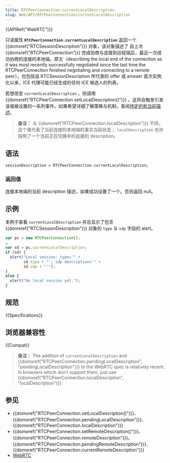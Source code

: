 ```yaml
---
title: RTCPeerConnection.currentLocalDescription
slug: Web/API/RTCPeerConnection/currentLocalDescription
---
```


{{APIRef("WebRTC")}}

只读属性 **`RTCPeerConnection.currentLocalDescription`** 返回一个 {{domxref("RTCSessionDescription")}} 对象，该对象描述了 自上次 {{domxref("RTCPeerConnection")}} 完成协商与连接到远程端后，最近一次成功协商的连接的本地端。原文（describing the local end of the connection as it was most recently successfully negotiated since the last time the RTCPeerConnection finished negotiating and connecting to a remote peer）。也包括自 RTCSessionDescription 所代表的 offer 或 anwser 首次实例化以来，ICE 代理可能已经生成的任何 ICE 候选人的列表。

若想改变 `currentLocalDescription` ，则调用 {{domxref("RTCPeerConnection.setLocalDescription()")}} 。这将会触发引发该值被设置的一系列事件。如果希望详细了解策略与机制，查阅[待定的和当前描述](/zh-CN/docs/Web/API/WebRTC_API/Connectivity#待定的和当前描述)。

> **备注：** 与 {{domxref("RTCPeerConnection.localDescription")}} 不同，这个值代表了当前连接的本地端的事实当前状态； `localDescription` 也许指明了一个当前正在切换中的连接的 description。

## 语法

```
sessionDescription = RTCPeerConnection.currentLocalDescription;
```

### 返回值

连接本地端的当前 description 描述，如果成功设置了一个。否则返回 null。

## 示例

本例子查看 `currentLocalDescription` 并且显示了包含 {{domxref("RTCSessionDescription")}} 对象的 `type` 与 `sdp` 字段的 alert。

```js
var pc = new RTCPeerConnection();
…
var sd = pc.currentLocalDescription;
if (sd) {
  alert("Local session: type='" +
        sd.type + "'; sdp description='" +
        sd.sdp + "'");
}
else {
  alert("No local session yet.");
}
```

## 规范

{{Specifications}}

## 浏览器兼容性

{{Compat}}

> **备注：** The addition of `currentLocalDescription` and {{domxref("RTCPeerConnection.pendingLocalDescription", "pendingLocalDescription")}} to the WebRTC spec is relatively recent. In browsers which don't support them, just use {{domxref("RTCPeerConnection.localDescription", "localDescription")}}.

## 参见

- {{domxref("RTCPeerConnection.setLocalDescription()")}}、{{domxref("RTCPeerConnection.pendingLocalDescription")}}、{{domxref("RTCPeerConnection.localDescription")}}
- {{domxref("RTCPeerConnection.setRemoteDescription()")}}、{{domxref("RTCPeerConnection.remoteDescription")}}、{{domxref("RTCPeerConnection.pendingRemoteDescription")}}、{{domxref("RTCPeerConnection.currentRemoteDescription")}}
- [WebRTC](/zh-CN/docs/Web/API/WebRTC_API)
